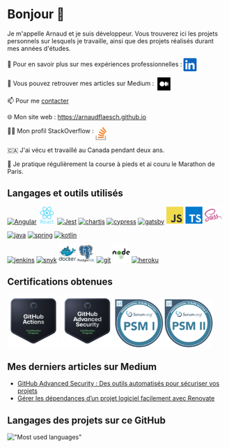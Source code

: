 # Bonjour 👋

Je m'appelle Arnaud et je suis développeur.
Vous trouverez ici les projets personnels sur lesquels je travaille, ainsi que des projets réalisés durant mes années d'études.

<p>
💼 Pour en savoir plus sur mes expériences professionnelles :
 <a href ="https://www.linkedin.com/in/arnaudflaesch"> <img align="center" src="./logos/linkedin.png" alt="linkedin" height="30" /></a>
</p>

<p>
📝 Vous pouvez retrouver mes articles sur Medium : 
 <a href ="https://medium.com/@arnaudflaesch"> <img align="center" src="./logos/medium.png" alt="medium" height="30" /></a>
</p>

📫 Pour me [contacter](https://arnaudflaesch.github.io/contact/)

🌐 Mon site web : <https://arnaudflaesch.github.io>

<p style="display: flex; justify-items:center">
👨‍💻 Mon profil StackOverflow : 
 <a href ="https://stackoverflow.com/users/12927815"> <img align="center" height="30" alt="stackoverflow" src="./logos/stackoverflow.png"/></a>
</p>

🇨🇦 J'ai vécu et travaillé au Canada pendant deux ans.

🏃 Je pratique régulièrement la course à pieds et ai couru le Marathon de Paris.

## Langages et outils utilisés

[<img src="https://angular.io/assets/images/logos/angular/angular.svg" height="40" alt="Angular"/>](https://angular.io)
[<img src="https://raw.githubusercontent.com/devicons/devicon/master/icons/react/react-original-wordmark.svg" height="40" alt="react"/>](https://reactjs.org/)
[<img src="https://www.vectorlogo.zone/logos/jestjsio/jestjsio-icon.svg" height="40" alt="Jest"/>](https://jestjs.io)
[<img src="https://www.chartjs.org/media/logo-title.svg" height="40" alt="chartjs"/>](https://www.chartjs.org)
[<img src="https://raw.githubusercontent.com/simple-icons/simple-icons/6e46ec1fc23b60c8fd0d2f2ff46db82e16dbd75f/icons/cypress.svg" height="40" alt="cypress"/>](https://www.cypress.io)
[<img src="https://www.vectorlogo.zone/logos/gatsbyjs/gatsbyjs-icon.svg" height="40" alt="gatsby"/>](https://www.gatsbyjs.com/)
[<img src="https://raw.githubusercontent.com/devicons/devicon/master/icons/javascript/javascript-original.svg" height="40" alt="javascript"/>](https://developer.mozilla.org/en-US/docs/Web/JavaScript)
[<img src="https://raw.githubusercontent.com/devicons/devicon/master/icons/typescript/typescript-original.svg" height="40" alt="typescript"/>](https://www.typescriptlang.org/)
[<img src="https://raw.githubusercontent.com/devicons/devicon/master/icons/sass/sass-original.svg" height="40" alt="sass"/>](https://sass-lang.com)

[<img src="https://www.vectorlogo.zone/logos/java/java-ar21.svg" height="40" alt="java"/>](https://www.java.com)
[<img src="https://www.vectorlogo.zone/logos/kotlinlang/kotlinlang-icon.svg" height="40" alt="spring"/>](https://spring.io/)
[<img src="https://raw.githubusercontent.com/gilbarbara/logos/52addcaa18dfecb4df77f3ee0753dca6b98187ad/logos/spring-icon.svg" height="40" alt="kotlin"/>](https://kotlinlang.org)

[<img src="https://www.vectorlogo.zone/logos/jenkins/jenkins-icon.svg" height="40" alt="jenkins"/>](https://www.jenkins.io)
[<img src="https://brandeps.com/logo-download/S/Snyk-logo-vector-01.svg" height="40" alt="snyk"/>](https://snyk.io)
[<img src="https://raw.githubusercontent.com/devicons/devicon/master/icons/docker/docker-original-wordmark.svg" height="40" alt="docker"/>](https://www.docker.com/)
[<img src="https://raw.githubusercontent.com/devicons/devicon/master/icons/postgresql/postgresql-original-wordmark.svg" height="40" alt="postgresql"/>](https://www.postgresql.org)
[<img src="https://www.vectorlogo.zone/logos/git-scm/git-scm-icon.svg" height="40" alt="git"/>](https://git-scm.com/)
[<img src="https://raw.githubusercontent.com/devicons/devicon/master/icons/nodejs/nodejs-original-wordmark.svg" height="40" alt="nodejs"/>](https://nodejs.org)
[<img src="https://www.vectorlogo.zone/logos/heroku/heroku-icon.svg" height="40" alt="heroku"/>](https://heroku.com)

## Certifications obtenues

[<img src="/badges/github-actions.png" height="120" alt="Github Actions"/>](https://www.credly.com/badges/bcc83162-8396-4e95-b73d-b89ad2658027)
[<img src="/badges/github-advanced-security.png" height="120" alt="Github Advanced Security"/>](https://www.credly.com/badges/a20775eb-8713-4013-b0fe-d5e359a543e8)
[<img src="/badges/professional-scrum-master-i-psm-i.png" height="110" alt="PSM 1"/>](https://www.scrum.org/user/1355891/)
[<img src="/badges/professional-scrum-master-ii-psm-ii.png" height="110" alt="PSM 2"/>](https://www.scrum.org/user/1355891/)

## Mes derniers articles sur Medium

<!-- BLOG-POST-LIST:START -->

- [GitHub Advanced Security : Des outils automatisés pour sécuriser vos projets](https://medium.com/publicis-sapient-france/github-advanced-security-des-outils-automatises-pour-securiser-vos-projets-da8b1fdd9c3a?source=rss-3c59a8fbc26a------2)
- [Gérer les dépendances d’un projet logiciel facilement avec Renovate](https://medium.com/publicis-sapient-france/gerer-les-dependances-dun-projet-logiciel-facilement-avec-renovate-a9538cb18327?source=rss-3c59a8fbc26a------2)
<!-- BLOG-POST-LIST:END -->

## Langages des projets sur ce GitHub

!["Most used languages"](https://github-readme-stats.vercel.app/api/top-langs/?username=ArnaudFlaesch&layout=compact)
